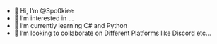 - 👋 Hi, I’m @Spo0kiee
- 👀 I’m interested in ...
- 🌱 I’m currently learning C# and Python 
- 💞️ I’m looking to collaborate on Different Platforms like Discord etc... 



<!---
Spo0kiee/Spo0kiee is a ✨ special ✨ repository because its `README.md` (this file) appears on your GitHub profile.
You can click the Preview link to take a look at your changes.
--->
